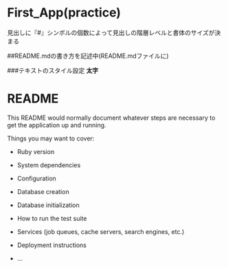 # First_App(practice)

見出しに『#』シンボルの個数によって見出しの階層レベルと書体のサイズが決まる

##README.mdの書き方を記述中(README.mdファイルに)

###テキストのスタイル設定
**太字**<!-- 太字 **太字** または__太字__ -->


# README

This README would normally document whatever steps are necessary to get the
application up and running.

Things you may want to cover:

* Ruby version

* System dependencies

* Configuration

* Database creation

* Database initialization

* How to run the test suite

* Services (job queues, cache servers, search engines, etc.)

* Deployment instructions

* ...
